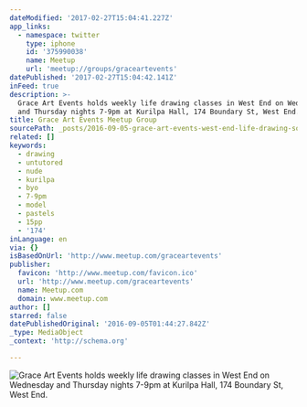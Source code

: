 ```yaml
---
dateModified: '2017-02-27T15:04:41.227Z'
app_links:
  - namespace: twitter
    type: iphone
    id: '375990038'
    name: Meetup
    url: 'meetup://groups/graceartevents'
datePublished: '2017-02-27T15:04:42.141Z'
inFeed: true
description: >-
  Grace Art Events holds weekly life drawing classes in West End on Wednesday
  and Thursday nights 7-9pm at Kurilpa Hall, 174 Boundary St, West End. 
title: Grace Art Events Meetup Group
sourcePath: _posts/2016-09-05-grace-art-events-west-end-life-drawing-social-arts-group.md
related: []
keywords:
  - drawing
  - untutored
  - nude
  - kurilpa
  - byo
  - 7-9pm
  - model
  - pastels
  - 15pp
  - '174'
inLanguage: en
via: {}
isBasedOnUrl: 'http://www.meetup.com/graceartevents'
publisher:
  favicon: 'http://www.meetup.com/favicon.ico'
  url: 'http://www.meetup.com/graceartevents'
  name: Meetup.com
  domain: www.meetup.com
author: []
starred: false
datePublishedOriginal: '2016-09-05T01:44:27.842Z'
_type: MediaObject
_context: 'http://schema.org'

---
```

![Grace Art Events holds weekly life drawing classes in West End on Wednesday and Thursday nights 7-9pm at Kurilpa Hall, 174 Boundary St, West End. ](https://imgflo.herokuapp.com/graph/2b2431f8e7ba7b0/5f052cf6d272131917fe00bc2104f0b4/croprotate.jpg?cropheight=3040&cropwidth=2132&degrees=0&input=https%3A%2F%2Fthe-grid-user-content.s3-us-west-2.amazonaws.com%2F353ba24c-7f75-480a-bfb4-ad8e99ff0dbb.jpg&x=0&y=0)
